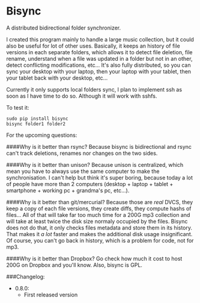 Bisync
======

A distributed bidirectional folder synchronizer.

I created this program mainly to handle a large music collection, but it could also be useful for lot of other uses.
Basically, it keeps an history of file versions in each separate folders, which allows it to detect file deletion,
file rename, understand when a file was updated in a folder but not in an other, detect conflicting modifications, etc...
It's also fully distributed, so you can sync your desktop with your laptop, then your laptop with your tablet, then your
tablet back with your desktop, etc...

Currently it only supports local folders sync, I plan to implement ssh as soon as I have time to do so. Although
it will work with sshfs.

To test it:

    sudo pip install bisync
    bisync folder1 folder2

For the upcoming questions:

####Why is it better than rsync?
Because bisync is bidirectional and rsync can't track deletions, renames nor changes on the two sides.

####Why is it better than unison?
Because unison is centralized, which mean you have to always use the same computer to make the synchronisation. I can't
help but think it's super boring, because today a lot of people have more than 2 computers (desktop + laptop + tablet +
smartphone + working pc + grandma's pc, etc...).

####Why is it better than git/mercurial?
Because those are *real* DVCS, they keep a copy of each file versions, they create diffs, they compute hashs of files...
All of that will take far too much time for a 200G mp3 collection and will take at least twice the disk size
normaly occupied by the files. Bisync does not do that, it only checks files metadata and store them in its history.
That makes it *a lot* faster and makes the additional disk usage insignificant. Of course, you can't go back in
history, which is a problem for code, not for mp3.

####Why is it better than Dropbox?
Go check how much it cost to host 200G on Dropbox and you'll know. Also, bisync is GPL.

###Changelog:
- 0.8.0:
  - First released version
